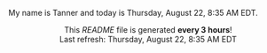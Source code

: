 My name is Tanner and today is Thursday, August 22, 8:35 AM EDT.

<p align="center">This <i>README</i> file is generated <b>every 3 hours</b>!</br>Last refresh: Thursday, August 22, 8:35 AM EDT<br /></p>
